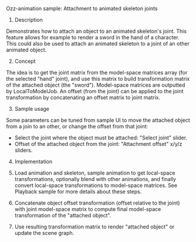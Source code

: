 Ozz-animation sample: Attachment to animated skeleton joints

1. Description

Demonstrates how to attach an object to an animated skeleton's joint. This feature allows for example to render a sword in the hand of a character. This could also be used to attach an animated skeleton to a joint of an other animated object.

2. Concept

The idea is to get the joint matrix from the model-space matrices array (for the selected "hand" joint), and use this matrix to build transformation matrix of the attached object (the "sword").
Model-space matrices are outputted by LocalToModelJob. An offset (from the joint) can be applied to the joint transformation by concatenating an offset matrix to joint matrix.

3. Sample usage

Some parameters can be tuned from sample UI to move the attached object from a join to an other, or change the offset from that joint:
  - Select the joint where the object must be attached: "Select joint" slider.
  - Offset of the attached object from the joint: "Attachment offset" x/y/z sliders.

4. Implementation

  1. Load animation and skeleton, sample animation to get local-space transformations, optionally blend with other animations, and finally convert local-space transformations to model-space matrices. See Playback sample for more details about these steps.
  2. Concatenate object offset transformation (offset relative to the joint) with joint model-space matrix to compute final model-space transformation of the "attached object".  
  3. Use resulting transformation matrix to render "attached object" or update the scene graph.
